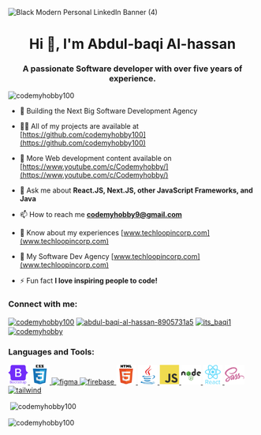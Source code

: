 ![Black Modern Personal LinkedIn Banner (4)](https://github.com/user-attachments/assets/3f3d8b06-b316-460b-a911-4831d79a0391)



<h1 align="center">Hi 👋, I'm Abdul-baqi Al-hassan</h1>
<h3 align="center">A passionate Software developer with over five years of experience.</h3>

<p align="left"> <img src="https://komarev.com/ghpvc/?username=codemyhobby100&label=Profile%20views&color=0e75b6&style=flat" alt="codemyhobby100" /> </p>

- 🔭 Building the Next Big Software Development Agency

- 👨‍💻 All of my projects are available at [https://github.com/codemyhobby100](https://github.com/codemyhobby100)

- 📝 More Web development content available on [https://www.youtube.com/c/Codemyhobby/](https://www.youtube.com/c/Codemyhobby/)

- 💬 Ask me about **React.JS, Next.JS, other JavaScript Frameworks, and Java**

- 📫 How to reach me **codemyhobby9@gmail.com**

- 📄 Know about my experiences [www.techloopincorp.com](www.techloopincorp.com)

- 📄 My Software Dev Agency [www.techloopincorp.com](www.techloopincorp.com)

- ⚡ Fun fact **I love inspiring people to code!**

<h3 align="left">Connect with me:</h3>
<p align="left">
<a href="https://codepen.io/codemyhobby100" target="blank"><img align="center" src="https://raw.githubusercontent.com/rahuldkjain/github-profile-readme-generator/master/src/images/icons/Social/codepen.svg" alt="codemyhobby100" height="30" width="40" /></a>
<a href="https://linkedin.com/in/abdul-baqi-al-hassan-8905731a5" target="blank"><img align="center" src="https://raw.githubusercontent.com/rahuldkjain/github-profile-readme-generator/master/src/images/icons/Social/linked-in-alt.svg" alt="abdul-baqi-al-hassan-8905731a5" height="30" width="40" /></a>
<a href="https://instagram.com/its_baqi1" target="blank"><img align="center" src="https://raw.githubusercontent.com/rahuldkjain/github-profile-readme-generator/master/src/images/icons/Social/instagram.svg" alt="its_baqi1" height="30" width="40" /></a>
<a href="https://www.youtube.com/c/codemyhobby" target="blank"><img align="center" src="https://raw.githubusercontent.com/rahuldkjain/github-profile-readme-generator/master/src/images/icons/Social/youtube.svg" alt="codemyhobby" height="30" width="40" /></a>
</p>

<h3 align="left">Languages and Tools:</h3>
<p align="left"> <a href="https://getbootstrap.com" target="_blank" rel="noreferrer"> <img src="https://raw.githubusercontent.com/devicons/devicon/master/icons/bootstrap/bootstrap-plain-wordmark.svg" alt="bootstrap" width="40" height="40"/> </a> <a href="https://www.w3schools.com/css/" target="_blank" rel="noreferrer"> <img src="https://raw.githubusercontent.com/devicons/devicon/master/icons/css3/css3-original-wordmark.svg" alt="css3" width="40" height="40"/> </a> <a href="https://www.figma.com/" target="_blank" rel="noreferrer"> <img src="https://www.vectorlogo.zone/logos/figma/figma-icon.svg" alt="figma" width="40" height="40"/> </a> <a href="https://firebase.google.com/" target="_blank" rel="noreferrer"> <img src="https://www.vectorlogo.zone/logos/firebase/firebase-icon.svg" alt="firebase" width="40" height="40"/> </a> <a href="https://www.w3.org/html/" target="_blank" rel="noreferrer"> <img src="https://raw.githubusercontent.com/devicons/devicon/master/icons/html5/html5-original-wordmark.svg" alt="html5" width="40" height="40"/> </a> <a href="https://www.java.com" target="_blank" rel="noreferrer"> <img src="https://raw.githubusercontent.com/devicons/devicon/master/icons/java/java-original.svg" alt="java" width="40" height="40"/> </a> <a href="https://developer.mozilla.org/en-US/docs/Web/JavaScript" target="_blank" rel="noreferrer"> <img src="https://raw.githubusercontent.com/devicons/devicon/master/icons/javascript/javascript-original.svg" alt="javascript" width="40" height="40"/> </a> <a href="https://nodejs.org" target="_blank" rel="noreferrer"> <img src="https://raw.githubusercontent.com/devicons/devicon/master/icons/nodejs/nodejs-original-wordmark.svg" alt="nodejs" width="40" height="40"/> </a> <a href="https://reactjs.org/" target="_blank" rel="noreferrer"> <img src="https://raw.githubusercontent.com/devicons/devicon/master/icons/react/react-original-wordmark.svg" alt="react" width="40" height="40"/> </a> <a href="https://sass-lang.com" target="_blank" rel="noreferrer"> <img src="https://raw.githubusercontent.com/devicons/devicon/master/icons/sass/sass-original.svg" alt="sass" width="40" height="40"/> </a> <a href="https://tailwindcss.com/" target="_blank" rel="noreferrer"> <img src="https://www.vectorlogo.zone/logos/tailwindcss/tailwindcss-icon.svg" alt="tailwind" width="40" height="40"/> </a> </p>

<p>&nbsp;<img align="center" src="https://github-readme-stats.vercel.app/api?username=codemyhobby100&show_icons=true&locale=en" alt="codemyhobby100" /></p>

<p><img align="center" src="https://github-readme-streak-stats.herokuapp.com/?user=codemyhobby100&" alt="codemyhobby100" /></p>

